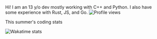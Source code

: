 Hi! I am an 13 y/o dev mostly working with C++ and Python. I also have some experience with Rust, JS, and Go.
![Profile views](https://views.igorkowalczyk.dev/api/badge/@montypylons?style=flat)

This summer's coding stats

![Wakatime stats](https://github-readme-stats.hackclub.dev/api/wakatime?username=5290&api_domain=hackatime.hackclub.com&theme=darcula&custom_title=Hackatime+Stats&layout=compact&cache_seconds=0&langs_count=8)
